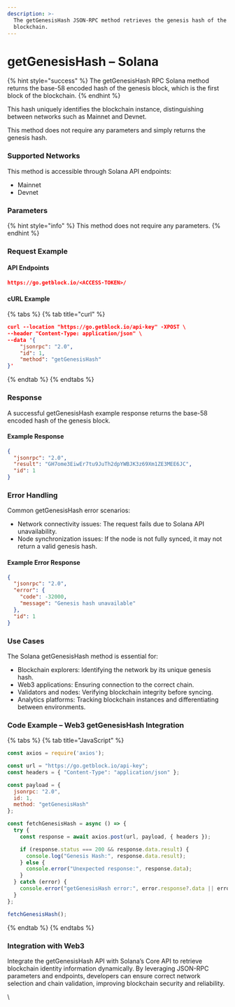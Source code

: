 ```yaml
---
description: >-
  The getGenesisHash JSON-RPC method retrieves the genesis hash of the Solana
  blockchain.
---
```


# getGenesisHash – Solana

{% hint style="success" %}
The getGenesisHash RPC Solana method returns the base-58 encoded hash of the genesis block, which is the first block of the blockchain.
{% endhint %}

This hash uniquely identifies the blockchain instance, distinguishing between networks such as Mainnet and Devnet.

This method does not require any parameters and simply returns the genesis hash.

### Supported Networks

This method is accessible through Solana API endpoints:

* Mainnet
* Devnet

### Parameters

{% hint style="info" %}
This method does not require any parameters.
{% endhint %}

### Request Example

#### API Endpoints

```json
https://go.getblock.io/<ACCESS-TOKEN>/
```

#### cURL Example

{% tabs %}
{% tab title="curl" %}
```json
curl --location "https://go.getblock.io/api-key" -XPOST \
--header "Content-Type: application/json" \
--data '{
    "jsonrpc": "2.0",
    "id": 1,
    "method": "getGenesisHash"
}'
```
{% endtab %}
{% endtabs %}

### Response

A successful getGenesisHash example response returns the base-58 encoded hash of the genesis block.

#### Example Response

```json
{
  "jsonrpc": "2.0",
  "result": "GH7ome3EiwEr7tu9JuTh2dpYWBJK3z69Xm1ZE3MEE6JC",
  "id": 1
}
```

### Error Handling

Common getGenesisHash error scenarios:

* Network connectivity issues: The request fails due to Solana API unavailability.
* Node synchronization issues: If the node is not fully synced, it may not return a valid genesis hash.

#### Example Error Response

```json
{
  "jsonrpc": "2.0",
  "error": {
    "code": -32000,
    "message": "Genesis hash unavailable"
  },
  "id": 1
}
```

### Use Cases

The Solana getGenesisHash method is essential for:

* Blockchain explorers: Identifying the network by its unique genesis hash.
* Web3 applications: Ensuring connection to the correct chain.
* Validators and nodes: Verifying blockchain integrity before syncing.
* Analytics platforms: Tracking blockchain instances and differentiating between environments.

### Code Example – Web3 getGenesisHash Integration



{% tabs %}
{% tab title="JavaScript" %}
```javascript
const axios = require('axios');

const url = "https://go.getblock.io/api-key"; 
const headers = { "Content-Type": "application/json" };

const payload = {
  jsonrpc: "2.0",
  id: 1,
  method: "getGenesisHash"
};

const fetchGenesisHash = async () => {
  try {
    const response = await axios.post(url, payload, { headers });

    if (response.status === 200 && response.data.result) {
      console.log("Genesis Hash:", response.data.result);
    } else {
      console.error("Unexpected response:", response.data);
    }
  } catch (error) {
    console.error("getGenesisHash error:", error.response?.data || error.message);
  }
};

fetchGenesisHash();

```
{% endtab %}
{% endtabs %}

### Integration with Web3

Integrate the getGenesisHash API with Solana’s Core API to retrieve blockchain identity information dynamically. By leveraging JSON-RPC parameters and endpoints, developers can ensure correct network selection and chain validation, improving blockchain security and reliability.

\
